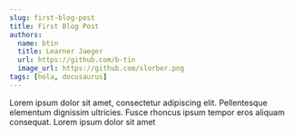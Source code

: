 ```yaml
---
slug: first-blog-post
title: First Blog Post
authors:
  name: btin
  title: Learner Jaeger
  url: https://github.com/b-tin
  image_url: https://github.com/slorber.png
tags: [hola, docusaurus]
---
```


Lorem ipsum dolor sit amet, consectetur adipiscing elit. Pellentesque elementum dignissim ultricies. Fusce rhoncus ipsum tempor eros aliquam consequat. Lorem ipsum dolor sit amet
